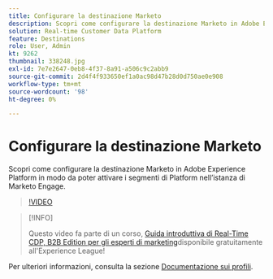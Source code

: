 ```yaml
---
title: Configurare la destinazione Marketo
description: Scopri come configurare la destinazione Marketo in Adobe Experience Platform in modo da poter attivare i segmenti di Platform nell’istanza di Marketo Engage.
solution: Real-time Customer Data Platform
feature: Destinations
role: User, Admin
kt: 9262
thumbnail: 338248.jpg
exl-id: 7e7e2647-0eb8-4f37-8a91-a506c9c2abb9
source-git-commit: 2d4f4f933650ef1a0ac98d47b28d0d750ae0e908
workflow-type: tm+mt
source-wordcount: '98'
ht-degree: 0%

---
```


# Configurare la destinazione Marketo

Scopri come configurare la destinazione Marketo in Adobe Experience Platform in modo da poter attivare i segmenti di Platform nell’istanza di Marketo Engage.

>[!VIDEO](https://video.tv.adobe.com/v/338248?quality=12&learn=on)

>[!INFO]
>
> Questo video fa parte di un corso, [Guida introduttiva di Real-Time CDP, B2B Edition per gli esperti di marketing](https://experienceleague.adobe.com/?recommended=ExperiencePlatform-U-1-2021.rtcdp.b2b)disponibile gratuitamente all&#39;Experience League!

Per ulteriori informazioni, consulta la sezione [Documentazione sui profili](https://experienceleague.adobe.com/docs/experience-platform/rtcdp/profile/profile-browse.html).
